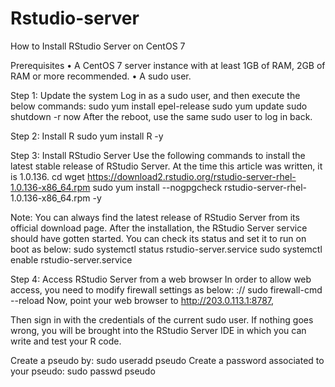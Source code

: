# Rstudio-server
How to Install RStudio Server on CentOS 7

Prerequisites
•	A CentOS 7 server instance with at least 1GB of RAM, 2GB of RAM or more recommended.
•	A sudo user.

Step 1: Update the system
Log in as a sudo user, and then execute the below commands:
sudo yum install epel-release
sudo yum update
sudo shutdown -r now
After the reboot, use the same sudo user to log in back.

Step 2: Install R
sudo yum install R -y

Step 3: Install RStudio Server
Use the following commands to install the latest stable release of RStudio Server. At the time this article was written, it is 1.0.136.
cd
wget https://download2.rstudio.org/rstudio-server-rhel-1.0.136-x86_64.rpm
sudo yum install --nogpgcheck rstudio-server-rhel-1.0.136-x86_64.rpm -y

Note: You can always find the latest release of RStudio Server from its official download page.
After the installation, the RStudio Server service should have gotten started. You can check its status and set it to run on boot as below:
sudo systemctl status rstudio-server.service
sudo systemctl enable rstudio-server.service

Step 4: Access RStudio Server from a web browser
In order to allow web access, you need to modify firewall settings as below:
://
sudo firewall-cmd --reload
Now, point your web browser to http://203.0.113.1:8787,

Then sign in with the credentials of the current sudo user. If nothing goes wrong, you will be brought into the RStudio Server IDE in which you can write and test your R code.

Create a pseudo by: sudo useradd pseudo
Create a password associated to your pseudo: sudo passwd pseudo

